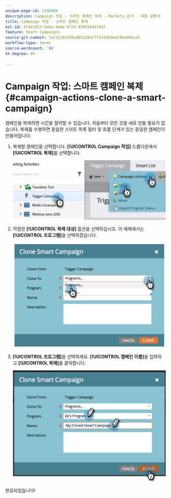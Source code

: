 ```yaml
---
unique-page-id: 1146989
description: Campaign 작업 - 스마트 캠페인 복제 - Marketo 문서 - 제품 설명서
title: Campaign 작업 - 스마트 캠페인 복제
exl-id: 47441923-5a6a-4a9e-9753-85959bd3744f
feature: Smart Campaigns
source-git-commit: fec5219c599c805328d77797d2636e549e489ca5
workflow-type: tm+mt
source-wordcount: '88'
ht-degree: 0%

---
```


# Campaign 작업: 스마트 캠페인 복제 {#campaign-actions-clone-a-smart-campaign}

캠페인을 복제하면 시간을 절약할 수 있습니다. 처음부터 모든 것을 새로 만들 필요가 없습니다. 복제를 수행하면 동일한 스마트 목록 필터 및 흐름 단계가 있는 동일한 캠페인이 만들어집니다.

1. 복제할 캠페인을 선택합니다. **[!UICONTROL Campaign 작업]** 드롭다운에서 **[!UICONTROL 복제]**&#x200B;를 선택합니다.

   ![](assets/campaign-actions-clone-a-smart-campaign-1.png)

1. 적절한 **[!UICONTROL 복제 대상]** 옵션을 선택하십시오. 이 예제에서는 **[!UICONTROL 프로그램]**&#x200B;을 선택하겠습니다.

   ![](assets/campaign-actions-clone-a-smart-campaign-2.png)

1. **[!UICONTROL 프로그램]**&#x200B;을 선택하세요. **[!UICONTROL 캠페인 이름]**&#x200B;을 입력하고 **[!UICONTROL 복제]**&#x200B;를 클릭합니다.

   ![](assets/campaign-actions-clone-a-smart-campaign-3.png)

완료되었습니다!
